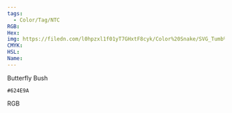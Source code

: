 ```yaml
---
tags:
  - Color/Tag/NTC
RGB:
Hex:
img: https://filedn.com/l0hpzxl1f01yT7GHxtF8cyk/Color%20Snake/SVG_Tumb%20Mass%20No%20Name/624E9A.svg
CMYK:
HSL:
Name:
---
```

Butterfly Bush
```palette
#624E9A
```
RGB
